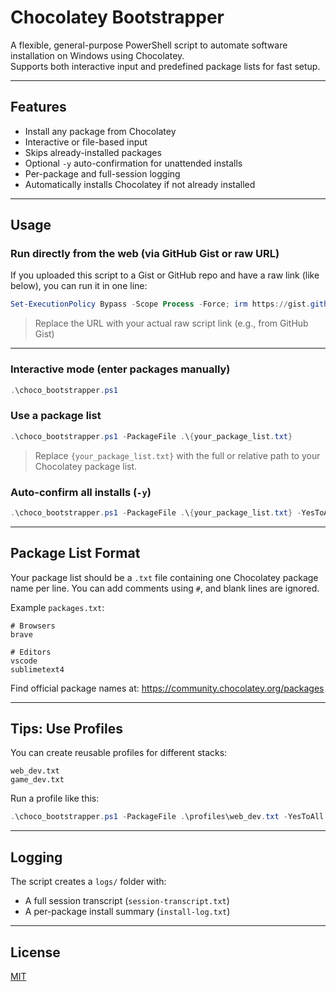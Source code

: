 # Chocolatey Bootstrapper

A flexible, general-purpose PowerShell script to automate software installation on Windows using Chocolatey.  
Supports both interactive input and predefined package lists for fast setup.

---

## Features

- Install any package from Chocolatey
- Interactive or file-based input
- Skips already-installed packages
- Optional `-y` auto-confirmation for unattended installs
- Per-package and full-session logging
- Automatically installs Chocolatey if not already installed

---

## Usage

### Run directly from the web (via GitHub Gist or raw URL)

If you uploaded this script to a Gist or GitHub repo and have a raw link (like below), you can run it in one line:

```powershell
Set-ExecutionPolicy Bypass -Scope Process -Force; irm https://gist.githubusercontent.com/yourusername/gist-id/raw/choco_bootstrapper.ps1 | iex
```

> Replace the URL with your actual raw script link (e.g., from GitHub Gist)

---

### Interactive mode (enter packages manually)
```powershell
.\choco_bootstrapper.ps1
```

### Use a package list
```powershell
.\choco_bootstrapper.ps1 -PackageFile .\{your_package_list.txt}
```
> Replace `{your_package_list.txt}` with the full or relative path to your Chocolatey package list.

### Auto-confirm all installs (`-y`)
```powershell
.\choco_bootstrapper.ps1 -PackageFile .\{your_package_list.txt} -YesToAll
```

---

## Package List Format

Your package list should be a `.txt` file containing one Chocolatey package name per line. You can add comments using `#`, and blank lines are ignored.

Example `packages.txt`:
```
# Browsers
brave

# Editors
vscode
sublimetext4
```

Find official package names at: https://community.chocolatey.org/packages

---

## Tips: Use Profiles

You can create reusable profiles for different stacks:

```
web_dev.txt
game_dev.txt
```

Run a profile like this:
```powershell
.\choco_bootstrapper.ps1 -PackageFile .\profiles\web_dev.txt -YesToAll
```

---

## Logging

The script creates a `logs/` folder with:
- A full session transcript (`session-transcript.txt`)
- A per-package install summary (`install-log.txt`)

---

## License

[MIT](./LICENSE)

